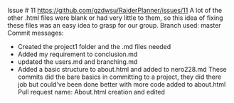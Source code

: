 Issue # 11
https://github.com/gzdwsu/RaiderPlanner/issues/11
A lot of the other .html files were blank or had very little to them, so this idea of fixing these files was an easy idea to grasp for our group.
Branch used: master
Commit messages:
* Created the project1 folder and the .md files needed
* Added my requirement to conclusion.md
* updated the users.md and branching.md
* Added a basic structure to about.html and added to nero228.md
These commits did the bare basics in committing to a project, they did there job but could've been done better with more code added to about.html
Pull request name: About.html creation and edited